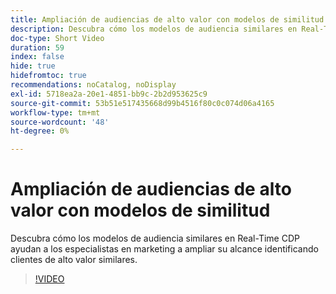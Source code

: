 ```yaml
---
title: Ampliación de audiencias de alto valor con modelos de similitud
description: Descubra cómo los modelos de audiencia similares en Real-Time CDP ayudan a los especialistas en marketing a ampliar su alcance identificando clientes de alto valor similares.
doc-type: Short Video
duration: 59
index: false
hide: true
hidefromtoc: true
recommendations: noCatalog, noDisplay
exl-id: 5718ea2a-20e1-4851-bb9c-2b2d953625c9
source-git-commit: 53b51e517435668d99b4516f80c0c074d06a4165
workflow-type: tm+mt
source-wordcount: '48'
ht-degree: 0%

---
```


# Ampliación de audiencias de alto valor con modelos de similitud

Descubra cómo los modelos de audiencia similares en Real-Time CDP ayudan a los especialistas en marketing a ampliar su alcance identificando clientes de alto valor similares.

<!-- 82_OS512_3442427_58_expanding-highvalue-audiences-with-lookalike-models -->
>[!VIDEO](https://video.tv.adobe.com/v/3458190/?learn=on&enablevpops=true)

